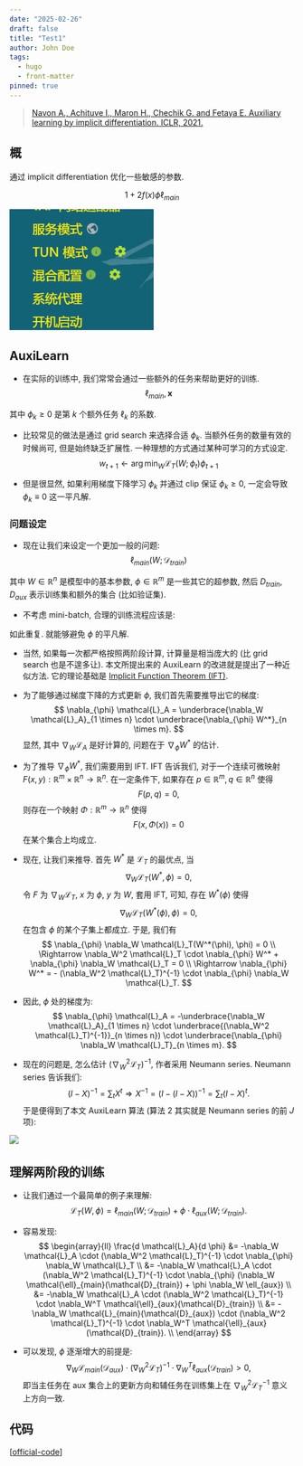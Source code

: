```yaml
---
date: "2025-02-26"
draft: false
title: "Test1"
author: John Doe
tags:
  - hugo
  - front-matter
pinned: true
---
```




> [Navon A., Achituve I., Maron H., Chechik G. and Fetaya E. Auxiliary learning by implicit differentiation. ICLR, 2021.](http://arxiv.org/abs/2007.02693)


## 概

通过 implicit differentiation 优化一些敏感的参数.

$$
1 + 2f(x)
\phi \ell_{main}
$$


![20250303210913](https://raw.githubusercontent.com/MTandHJ/blog_source/master/images/20250303210913.png)

## AuxiLearn

- 在实际的训练中, 我们常常会通过一些额外的任务来帮助更好的训练.
    $$
    \ell_{main}, \bm{x}
    $$

其中 $\phi_k \ge 0$ 是第 $k$ 个额外任务 $\ell_k$ 的系数.

- 比较常见的做法是通过 grid search 来选择合适 $\phi_k$. 当额外任务的数量有效的时候尚可, 但是始终缺乏扩展性. 一种理想的方式通过某种可学习的方式设定.
    $$
    w_{t+1} \leftarrow  \arg \min_{W} \mathcal{L}_T(W; \phi_t) \phi_{t+1}
    $$

- 但是很显然, 如果利用梯度下降学习 $\phi_k$ 并通过 clip 保证 $\phi_k \ge 0$, 一定会导致 $\phi_k \equiv 0$ 这一平凡解.

### 问题设定

- 现在让我们来设定一个更加一般的问题:
    $$
    \ell_{main}(W; \mathcal{D}_{train})
    $$

其中 $W \in \mathbb{R}^n$ 是模型中的基本参数, $\phi \in \mathbb{R}^m$ 是一些其它的超参数, 然后 $D_{train}, D_{aux}$ 表示训练集和额外的集合 (比如验证集).

- 不考虑 mini-batch, 合理的训练流程应该是:


如此重复. 就能够避免 $\phi$ 的平凡解.

- 当然, 如果每一次都严格按照两阶段计算, 计算量是相当庞大的 (比 grid search 也是不遑多让). 本文所提出来的 AuxiLearn 的改进就是提出了一种近似方法. 它的理论基础是 [Implicit Function Theorem (IFT)](https://www.cnblogs.com/MTandHJ/p/13528744.html).

- 为了能够通过梯度下降的方式更新 $\phi$, 我们首先需要推导出它的梯度:
    $$
    \nabla_{\phi} \mathcal{L}_A = \underbrace{\nabla_W \mathcal{L}_A}_{1 \times n} \cdot \underbrace{\nabla_{\phi} W^*}_{n \times m}.
    $$
    显然, 其中 $\nabla_W \mathcal{L}_A$ 是好计算的, 问题在于 $\nabla_{\phi} W^*$ 的估计.

- 为了推导 $\nabla_{\phi} W^*$, 我们需要用到 IFT. IFT 告诉我们, 对于一个连续可微映射 $F(x, y): \mathbb{R}^{m} \times \mathbb{R}^n \rightarrow \mathbb{R}^n$. 在一定条件下, 如果存在 $p \in \mathbb{R}^m, q \in \mathbb{R}^n$ 使得
    $$
    F(p, q) = 0,
    $$
    则存在一个映射 $\Phi: \mathbb{R}^m \rightarrow \mathbb{R}^n$ 使得
    $$
    F(x, \Phi(x)) = 0
    $$
    在某个集合上均成立.

- 现在, 让我们来推导. 首先 $W^*$ 是 $\mathcal{L}_T$ 的最优点, 当
    $$
    \nabla_W \mathcal{L}_T(W^*, \phi) = 0,
    $$
    令 $F$ 为 $\nabla_W \mathcal{L}_T$, $x$ 为 $\phi$, $y$ 为 $W$, 套用 IFT, 可知, 存在 $W^*(\phi)$ 使得
    $$
    \nabla_W \mathcal{L}_T(W^*(\phi), \phi) = 0,
    $$
    在包含 $\phi$ 的某个子集上都成立. 于是, 我们有
    $$
    \nabla_{\phi} \nabla_W \mathcal{L}_T(W^*(\phi), \phi) = 0 \\
    \Rightarrow
    \nabla_W^2 \mathcal{L}_T \cdot \nabla_{\phi} W^* + \nabla_{\phi} \nabla_W \mathcal{L}_T = 0 \\
    \Rightarrow
    \nabla_{\phi} W^* = - (\nabla_W^2 \mathcal{L}_T)^{-1} \cdot  \nabla_{\phi} \nabla_W \mathcal{L}_T.
    $$

- 因此, $\phi$ 处的梯度为:
    $$
    \nabla_{\phi} \mathcal{L}_A = -\underbrace{\nabla_W \mathcal{L}_A}_{1 \times n} \cdot \underbrace{(\nabla_W^2 \mathcal{L}_T)^{-1}}_{n \times n}) \cdot  \underbrace{\nabla_{\phi} \nabla_W \mathcal{L}_T}_{n \times m}.
    $$

- 现在的问题是, 怎么估计 $(\nabla_W^2 \mathcal{L}_T)^{-1}$, 作者采用 Neumann series. Neumann series 告诉我们:
    $$
    (I - X)^{-1} = \sum_{t} X^t \Rightarrow X^{-1} = (I - (I - X))^{-1} = \sum_{t} (I - X)^t.
    $$
    于是便得到了本文 AuxiLearn 算法 (算法 2 其实就是 Neumann series 的前 $J$ 项):

![](https://img2023.cnblogs.com/blog/1603215/202410/1603215-20241011195313992-684854813.png)


## 理解两阶段的训练

- 让我们通过一个最简单的例子来理解:
    $$
    \mathcal{L}_T(W, \phi) = \ell_{main}(W; \mathcal{D}_{train}) + \phi \cdot \ell_{aux}(W; \mathcal{D}_{train}).
    $$

- 容易发现:
    $$
    \begin{array}{ll}
    \frac{d \mathcal{L}_A}{d \phi}
    &= -\nabla_W \mathcal{L}_A \cdot (\nabla_W^2 \mathcal{L}_T)^{-1} \cdot  \nabla_{\phi} \nabla_W \mathcal{L}_T \\
    &= -\nabla_W \mathcal{L}_A \cdot (\nabla_W^2 \mathcal{L}_T)^{-1} \cdot  \nabla_{\phi} (\nabla_W \mathcal{\ell}_{main}(\mathcal{D}_{train}) + \phi \nabla_W \ell_{aux}) \\
    &= -\nabla_W \mathcal{L}_A \cdot (\nabla_W^2 \mathcal{L}_T)^{-1} \cdot  \nabla_W^T \mathcal{\ell}_{aux}(\mathcal{D}_{train}) \\
    &= -\nabla_W \mathcal{L}_{main}(\mathcal{D}_{aux}) \cdot (\nabla_W^2 \mathcal{L}_T)^{-1} \cdot  \nabla_W^T \mathcal{\ell}_{aux}(\mathcal{D}_{train}). \\
    \end{array}
    $$

- 可以发现, $\phi$ 逐渐增大的前提是:
    $$
    \nabla_W \mathcal{L}_{main}(\mathcal{D}_{aux}) \cdot (\nabla_W^2 \mathcal{L}_T)^{-1} \cdot  \nabla_W^T \mathcal{\ell}_{aux}(\mathcal{D}_{train}) > 0,
    $$
    即当主任务在 aux 集合上的更新方向和辅任务在训练集上在 $\nabla_W^2 \mathcal{L}_T^{-1}$ 意义上方向一致.

## 代码

[[official-code](https://github.com/AvivNavon/AuxiLearn)]